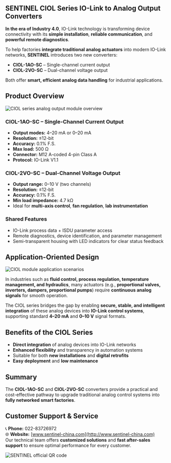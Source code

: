 ## SENTINEL CIOL Series IO-Link to Analog Output Converters  

**In the era of Industry 4.0**, IO-Link technology is transforming device connectivity with its **simple installation**, **reliable communication**, and **powerful remote diagnostics**.  

To help factories **integrate traditional analog actuators** into modern IO-Link networks, **SENTINEL** introduces two new converters:  

- **CIOL-1AO-SC** – Single-channel current output  
- **CIOL-2VO-SC** – Dual-channel voltage output  

Both offer **smart, efficient analog data handling** for industrial applications.  

## Product Overview  
![CIOL series analog output module overview](http://image.sentinel-china.com/202505230822496.png)  

### CIOL-1AO-SC – Single-Channel Current Output  

- **Output modes:** 4–20 mA or 0–20 mA  
- **Resolution:** ≤12-bit  
- **Accuracy:** 0.1% F.S.  
- **Max load:** 500 Ω  
- **Connector:** M12 A-coded 4-pin Class A  
- **Protocol:** IO-Link V1.1  

### CIOL-2VO-SC – Dual-Channel Voltage Output  

- **Output range:** 0–10 V (two channels)  
- **Resolution:** ≤12-bit  
- **Accuracy:** 0.1% F.S.  
- **Min load impedance:** 4.7 kΩ  
- Ideal for **multi-axis control**, **fan regulation**, **lab instrumentation**  

### Shared Features  

- IO-Link process data + ISDU parameter access  
- Remote diagnostics, device identification, and parameter management  
- Semi-transparent housing with LED indicators for clear status feedback  

## Application-Oriented Design  
![CIOL module application scenarios](http://image.sentinel-china.com/202505230844280.png)  

In industries such as **fluid control, process regulation, temperature management, and hydraulics**, many actuators (e.g., **proportional valves, inverters, dampers, proportional pumps**) require **continuous analog signals** for smooth operation.  

The CIOL series bridges the gap by enabling **secure, stable, and intelligent integration** of these analog devices into **IO-Link control systems**, supporting standard **4–20 mA** and **0–10 V** signal formats.  

## Benefits of the CIOL Series 
 
- **Direct integration** of analog devices into IO-Link networks  
- **Enhanced flexibility** and transparency in automation systems  
- Suitable for both **new installations** and **digital retrofits**  
- **Easy deployment** and **low maintenance**  

## Summary  
The **CIOL-1AO-SC** and **CIOL-2VO-SC** converters provide a practical and cost-effective pathway to upgrade traditional analog control systems into **fully networked smart factories**.  

## Customer Support & Service  
📞 **Phone:** 022-83726972  
🌐 **Website:** [www.sentinel-china.com](http://www.sentinel-china.com)  
Our technical team offers **customized solutions** and **fast after-sales support** to ensure optimal performance for every customer.  

![SENTINEL official QR code](https://image.sentinel-china.com/2024-08-24-%E5%AE%98%E6%96%B9%E4%BA%8C%E7%BB%B4%E7%A0%81%E5%90%88%E9%9B%86.png)  
